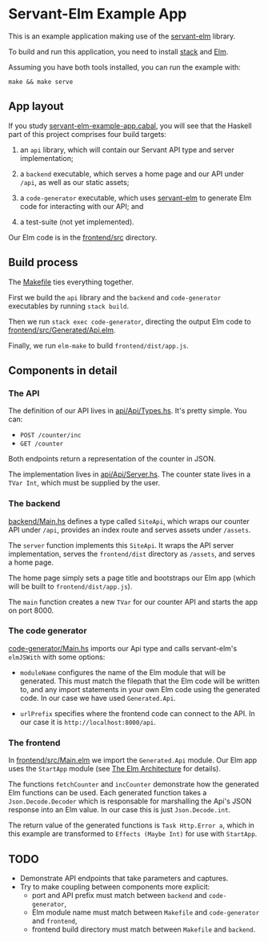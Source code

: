 Servant-Elm Example App
=======================

This is an example application making use of the
[servant-elm](https://github.com/mattjbray/servant-elm) library.

To build and run this application, you need to install
[stack](https://github.com/commercialhaskell/stack) and
[Elm](http://elm-lang.org/install).

Assuming you have both tools installed, you can run the example with:

```
make && make serve
```


App layout
----------

If you study [servant-elm-example-app.cabal](servant-elm-example-app.cabal), you will see that the Haskell part
of this project comprises four build targets:

1. an `api` library, which will contain our Servant API type and server
   implementation;

2. a `backend` executable, which serves a home page and our API under `/api`, as
   well as our static assets;

3. a `code-generator` executable, which uses
   [servant-elm](https://github.com/mattjbray/servant-elm) to generate Elm code
   for interacting with our API; and

4. a test-suite (not yet implemented).

Our Elm code is in the [frontend/src](frontend/src) directory.


Build process
-------------

The [Makefile](Makefile) ties everything together.

First we build the `api` library and the `backend` and `code-generator`
executables by running `stack build`.

Then we run `stack exec code-generator`, directing the output Elm code to
[frontend/src/Generated/Api.elm](frontend/src/Generated/Api.elm).

Finally, we run `elm-make` to build `frontend/dist/app.js`.


Components in detail
--------------------


### The API

The definition of our API lives in [api/Api/Types.hs](api/Api/Types.hs). It's
pretty simple. You can:

* `POST /counter/inc`
* `GET /counter`

Both endpoints return a representation of the counter in JSON.

The implementation lives in [api/Api/Server.hs](api/Api/Server.hs). The counter
state lives in a `TVar Int`, which must be supplied by the user.


### The backend

[backend/Main.hs](backend/Main.hs) defines a type called `SiteApi`, which wraps
our counter API under `/api`, provides an index route and serves assets under
`/assets`.

The `server` function implements this `SiteApi`. It wraps the API server
implementation, serves the `frontend/dist` directory as `/assets`, and serves
a home page.

The home page simply sets a page title and bootstraps our Elm app (which will be
built to `frontend/dist/app.js`).

The `main` function creates a new `TVar` for our counter API and starts the app
on port 8000.


### The code generator

[code-generator/Main.hs](code-generator/Main.hs) imports our Api type and calls
servant-elm's `elmJSWith` with some options:

* `moduleName` configures the name of the Elm module that will be generated.
  This must match the filepath that the Elm code will be written to, and any
  import statements in your own Elm code using the generated code. In our case
  we have used `Generated.Api`.

* `urlPrefix` specifies where the frontend code can connect to the API. In our
  case it is `http://localhost:8000/api`.


### The frontend

In [frontend/src/Main.elm](frontend/src/Main.elm) we import the `Generated.Api`
module. Our Elm app uses the `StartApp` module (see
[The Elm Architecture](https://github.com/evancz/elm-architecture-tutorial/) for
details).

The functions `fetchCounter` and `incCounter` demonstrate how the generated Elm
functions can be used. Each generated function takes a `Json.Decode.Decoder`
which is responsable for marshalling the Api's JSON response into an Elm value.
In our case this is just `Json.Decode.int`.

The return value of the generated functions is `Task Http.Error a`, which in
this example are transformed to `Effects (Maybe Int)` for use with `StartApp`.


TODO
----

* Demonstrate API endpoints that take parameters and captures.
* Try to make coupling between components more explicit:
  * port and API prefix must match between `backend` and `code-generator`,
  * Elm module name must match between `Makefile` and `code-generator` and
    `frontend`,
  * frontend build directory must match between `Makefile` and `backend`.
